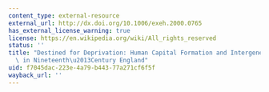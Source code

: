 ```yaml
---
content_type: external-resource
external_url: http://dx.doi.org/10.1006/exeh.2000.0765
has_external_license_warning: true
license: https://en.wikipedia.org/wiki/All_rights_reserved
status: ''
title: "Destined for Deprivation: Human Capital Formation and Intergenerational Poverty\
  \ in Nineteenth\u2013Century England"
uid: f7045dac-223e-4a79-b443-77a271cf6f5f
wayback_url: ''
---
```

